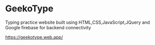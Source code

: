 # GeekoType
Typing practice website built using HTML,CSS,JavaScript,JQuery and Google firebase for backend connectivity

https://geekotype.web.app/
